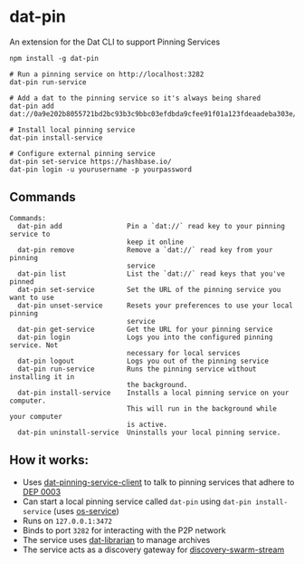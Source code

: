 # dat-pin
An extension for the Dat CLI to support Pinning Services

```shell
npm install -g dat-pin

# Run a pinning service on http://localhost:3282
dat-pin run-service

# Add a dat to the pinning service so it's always being shared
dat-pin add dat://0a9e202b8055721bd2bc93b3c9bbc03efdbda9cfee91f01a123fdeaadeba303e/

# Install local pinning service
dat-pin install-service

# Configure external pinning service
dat-pin set-service https://hashbase.io/
dat-pin login -u yourusername -p yourpassword
```

## Commands

```
Commands:
  dat-pin add                Pin a `dat://` read key to your pinning service to
                             keep it online
  dat-pin remove             Remove a `dat://` read key from your pinning
                             service
  dat-pin list               List the `dat://` read keys that you've pinned
  dat-pin set-service        Set the URL of the pinning service you want to use
  dat-pin unset-service      Resets your preferences to use your local pinning
                             service
  dat-pin get-service        Get the URL for your pinning service
  dat-pin login              Logs you into the configured pinning service. Not
                             necessary for local services
  dat-pin logout             Logs you out of the pinning service
  dat-pin run-service        Runs the pinning service without installing it in
                             the background.
  dat-pin install-service    Installs a local pinning service on your computer.
                             This will run in the background while your computer
                             is active.
  dat-pin uninstall-service  Uninstalls your local pinning service.
```

## How it works:

- Uses [dat-pinning-service-client](https://github.com/beakerbrowser/dat-pinning-service-client) to talk to pinning services that adhere to [DEP 0003](https://www.datprotocol.com/deps/0003-http-pinning-service-api/)
- Can start a local pinning service called `dat-pin` using `dat-pin install-service` (uses [os-service](https://www.npmjs.com/package/os-service))
- Runs on `127.0.0.1:3472`
- Binds to port `3282` for interacting with the P2P network
- The service uses [dat-librarian](https://www.npmjs.com/package/dat-librarian) to manage archives
- The service acts as a discovery gateway for [discovery-swarm-stream](https://www.npmjs.com/package/discovery-swarm-stream)
